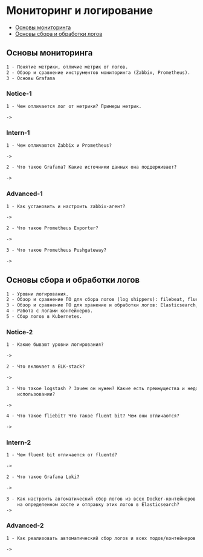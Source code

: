 # Мониторинг и логирование

* [Основы мониторинга](#Основы-мониторинга)
* [Основы сбора и обработки логов](#Основы-сбора-и-обработки-логов)

## <a id="Основы-мониторинга">Основы мониторинга</a>

```txt
1 - Понятие метрики, отличие метрик от логов.
2 - Обзор и сравнение инструментов мониторинга (Zabbix, Prometheus).
3 - Основы Grafana
```

### Notice-1

```txt
1 - Чем отличается лог от метрики? Примеры метрик.

->
```

### Intern-1

```txt
1 - Чем отличаются Zabbix и Prometheus?

->
```

```txt
2 - Что такое Grafana? Какие источники данных она поддерживает?

->
```

### Advanced-1

```txt
1 - Как установить и настроить zabbix-агент?

->
```

```txt
2 - Что такое Prometheus Exporter?

->
```

```txt
3 - Что такое Prometheus Pushgateway?

->
```

## <a id="Основы-сбора-и-обработки-логов">Основы сбора и обработки логов</a>

```txt
1 - Уровни логирования.
2 - Обзор и сравнение ПО для сбора логов (log shippers): filebeat, fluentd, fluent bit, promtail.
3 - Обзор и сравнение ПО для хранение и обработки логов: Elasticsearch, Grafana Loki.
4 - Работа с логами контейнеров.
5 - Сбор логов в Kubernetes.
```

### Notice-2

```txt
1 - Какие бывают уровни логирования?

->
```

```txt
2 - Что включает в ELK-stack?

->
```

```txt
3 - Что такое logstash ? Зачем он нужен? Какие есть преимущества и недостатки при его 
    использовании?

->
```

```txt
4 - Что такое fliebit? Что такое fluent bit? Чем они отличаются?

->
```

### Intern-2

```txt
1 - Чем fluent bit отличается от fluentd?

->
```

```txt
2 - Что такое Grafana Loki?

->
```

```txt
3 - Как настроить автоматический сбор логов из всех Docker-контейнеров (уже запущенных и новых)
    на определенном хосте и отправку этих логов в Elasticsearch?
->
```

### Advanced-2

```txt
1 - Как реализовать автоматический сбор логов и всех подов/контейнеров в Kubernetes?

->
```
